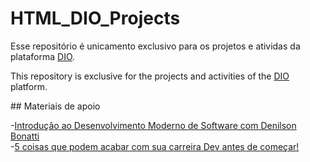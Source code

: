 # HTML_DIO_Projects
<p>
  
  Esse repositório é unicamento exclusivo para os projetos e atividas da plataforma [DIO](https://web.dio.me/home).
</p>

<p>
  
  This repository is exclusive for the projects and activities of the [DIO](https://web.dio.me/home) 
  platform.
  </p>
<p>
  ## Materiais de apoio
  
  -[Introdução ao Desenvolvimento Moderno de Software com Denilson Bonatti](https://web.dio.me/course/introducao-ao-desenvolvimento-moderno-de-software/learning/7e3a925e-14de-4650-ada9-ca7c0fb003b3) <br>
  -[5 coisas que podem acabar com sua carreira Dev antes de começar!](https://web.dio.me/course/primeiros-passos-com-html/learning/71e06775-74bc-4987-82ca-eedff9708100?back=/track/formacao-ht)
</p>
